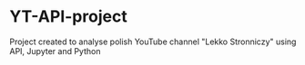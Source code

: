 # YT-API-project

Project created to analyse polish YouTube channel "Lekko Stronniczy" using API, Jupyter and Python
